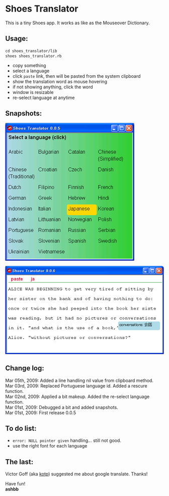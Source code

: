 Shoes Translator
================

This is a tiny Shoes app. It works as like as the Mouseover Dictionary.

Usage:
------
	cd shoes_translator/lib
	shoes shoes_translator.rb

- copy something
- select a language
- click `paste` link, then will be pasted from the system clipboard
- show the translation word as mouse hovering
- if not showing anything, click the word
- window is resizable
- re-select language at anytime 

Snapshots:
----------
![shoes_translator_snapshot1.png](http://github.com/ashbb/shoes_translator/raw/master/imgs/shoes_translator_snapshot1.png)

![shoes_translator_snapshot3.png](http://github.com/ashbb/shoes_translator/raw/master/imgs/shoes_translator_snapshot3.png)


Change log:
-----------
Mar 05th, 2009: Added a line handling nil value from clipboard method. <br>
Mar 03rd, 2009: Replaced Portuguese language id. Added a rescure function. <br>
Mar 02nd, 2009: Applied a bit makeup. Added the re-select language function.<br>
Mar 01st, 2009: Debugged a bit and added snapshots. <br>
Mar 01st, 2009: First release 0.0.5

To do list:
-----------
- `error: NULL pointer given` handling... still not good.
- use the right font for each language

The last:
---------
Victor Goff (aka [kotp](http://github.com/kotp/)) suggested me about google translate. Thanks!

Have fun! <br>
**ashbb**